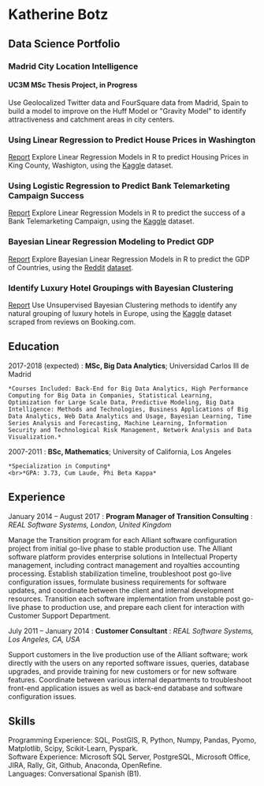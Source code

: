# Katherine Botz

Data Science Portfolio
----------
### Madrid City Location Intelligence
#### UC3M MSc Thesis Project, in Progress
Use Geolocalized Twitter data and FourSquare data from Madrid, Spain to build a model to improve on the Huff Model or "Gravity Model" to identify attractiveness and catchment areas in city centers.

### Using Linear Regression to Predict House Prices in Washington
[Report](https://github.com/katbot99/katbot99.github.io/blob/master/Reports/Housing.pdf)
Explore Linear Regression Models in R to predict Housing Prices in King County, Washigton, using the [Kaggle](https://www.kaggle.com/harlfoxem/housesalesprediction) dataset.

### Using Logistic Regression to Predict Bank Telemarketing Campaign Success
[Report](https://github.com/katbot99/katbot99.github.io/blob/master/Reports/Telemarketing.pdf)
Explore Linear Regression Models in R to predict the success of a Bank Telemarketing Campaign, using the [Kaggle](https://www.kaggle.com/gobert/bank-telemarketing-moro-et-al) dataset.

### Bayesian Linear Regression Modeling to Predict GDP
[Report](https://github.com/katbot99/katbot99.github.io/blob/master/Reports/GDP.pdf)
Explore Bayesian Linear Regression Models in R to predict the GDP of Countries, using the [Reddit](https://www.reddit.com/r/datasets/comments/6o053s/i_made_a_csv_file_containing_the_following_data/) [dataset](http://www.sharecsv.com/s/4165c9b03d9fffdef43a3226613ff37c/Countries.csv).

### Identify Luxury Hotel Groupings with Bayesian Clustering
[Report](https://github.com/katbot99/katbot99.github.io/blob/master/Reports/Hotels.pdf)
Use Unsupervised Bayesian Clustering methods to identify any natural grouping of luxury hotels in Europe, using the [Kaggle](https://www.kaggle.com/jiashenliu/515k-hotel-reviews-data-in-europe) dataset scraped from reviews on Booking.com.

Education
----------

2017-2018 (expected)
:   **MSc, Big Data Analytics**; Universidad Carlos III de Madrid

    *Courses Included: Back-End for Big Data Analytics, High Performance Computing for Big Data in Companies, Statistical Learning, Optimization for Large Scale Data, Predictive Modeling, Big Data Intelligence: Methods and Technologies, Business Applications of Big Data Analytics, Web Data Analytics and Usage, Bayesian Learning, Time Series Analysis and Forecasting, Machine Learning, Information Security and Technological Risk Management, Network Analysis and Data Visualization.*

2007-2011
:   **BSc, Mathematics**; University of California, Los Angeles

    *Specialization in Computing*
    <br>*GPA: 3.73, Cum Laude, Phi Beta Kappa*

Experience
----------

January 2014 – August 2017
:   **Program Manager of Transition Consulting**
:   *REAL Software Systems, London, United Kingdom*


Manage the Transition program for each Alliant software configuration project from initial go-live phase to stable production use. The Alliant software platform provides enterprise solutions in Intellectual Property management, including contract management and royalties accounting processing. Establish stabilization timeline, troubleshoot post go-live configuration issues, formulate business requirements for software updates, and coordinate between the client and internal development resources. Transition each software implementation from unstable post go-live phase to production use, and prepare each client for interaction with Customer Support Department.

July 2011 – January 2014
:   **Customer Consultant**
:   *REAL Software Systems, Los Angeles, CA, USA*


Support customers in the live production use of the Alliant software; work directly with the users on any reported software issues, queries, database upgrades, and provide training for new customers or for new software features. Coordinate between various internal departments to troubleshoot front-end application issues as well as back-end database and software configuration issues.


Skills
--------------------

Programming Experience: SQL, PostGIS, R, Python, Numpy, Pandas, Pyomo, Matplotlib, Scipy, Scikit-Learn, Pyspark.
<br>Software Experience: Microsoft SQL Server, PostgreSQL, Microsoft Office, JIRA, Rally, Git, Github, Anaconda, OpenRefine.
<br>Languages: Conversational Spanish (B1).